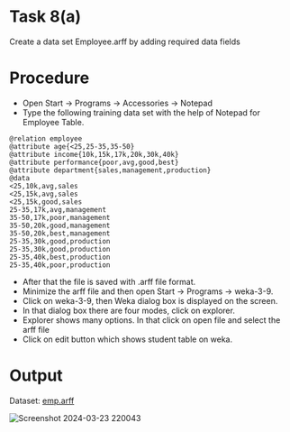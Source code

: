 # Task 8(a)
Create a data set Employee.arff by adding required data fields
# Procedure
- Open Start → Programs → Accessories → Notepad
- Type the following training data set with the help of Notepad for Employee Table.
```
@relation employee
@attribute age{<25,25-35,35-50}
@attribute income{10k,15k,17k,20k,30k,40k}
@attribute performance{poor,avg,good,best}
@attribute department{sales,management,production}
@data
<25,10k,avg,sales
<25,15k,avg,sales
<25,15k,good,sales
25-35,17k,avg,management
35-50,17k,poor,management
35-50,20k,good,management
35-50,20k,best,management
25-35,30k,good,production
25-35,30k,good,production
25-35,40k,best,production
25-35,40k,poor,production
```
- After that the file is saved with .arff file format.
- Minimize the arff file and then open Start -> Programs -> weka-3-9.
- Click on weka-3-9, then Weka dialog box is displayed on the screen.
- In that dialog box there are four modes, click on explorer.
- Explorer shows many options. In that click on open file and select the arff file
- Click on edit button which shows student table on weka.
# Output
Dataset: [emp.arff](https://github.com/prabhasg03/Task-Codes/blob/Data-Warehousing-and-Data-Mining/DWDM/Task%208/8a/emp.arff)

![Screenshot 2024-03-23 220043](https://github.com/prabhasg03/Task-Codes/assets/121883587/2cdc0e44-6da3-4d89-911b-eeb1269f8f22)
